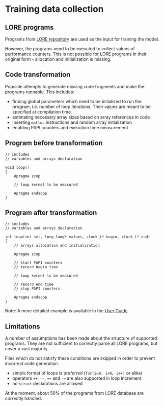 # Training data collection

## LORE programs

Programs from [LORE repository](https://vectorization.computer) are used as the input for training the model.

However, the programs need to be executed to collect values of performance counters. This is not possible for LORE programs in their original form - allocation and initialization is missing.
    
    
## Code transformation

Popsicle attempts to generate missing code fragments and make the programs runnable. This includes:

* finding global parameters which need to be initialized to run the program, i.e. number of loop iterations. Their values are meant to be specified at compilation time.
* estimating necessary array sizes based on array references in code
* inserting `malloc` instructions and random array initialization
* enabling PAPI counters and execution time measurement


## Program before transformation

    // includes
    // variables and arrays declaration
    
    void loop()
    {
        #pragma scop
    
        // loop kernel to be measured
    
        #pragma endscop
    }


## Program after transformation

    // includes
    // variables and arrays declaration
    
    int loop(int set, long_long* values, clock_t* begin, clock_t* end)
    {
        // arrays allocation and initialization
    
        #pragma scop
        
        // start PAPI counters 
        // record begin time
    
        // loop kernel to be measured
        
        // record end time
        // stop PAPI counters
        
        #pragma endscop
    }
    
Note: A more detailed example is available in the [User Guide](../user_guide/02_code_transformation.md)
    

## Limitations

A number of assumptions has been made about the structure of supported programs. They are not sufficient to correctly parse all LORE programs, but cover a vast majority.

Files which do not satisfy these conditions are skipped in order to prevent incorrect code generation.

* simple format of loops is preferred (`for(i=0; i<N; i++)` or alike)
* operators `++`, `--`, `+=` and `-=` are also supported in loop increment
* no `struct` declarations are allowed

At the moment, about 50% of the programs from LORE database are correctly handled.